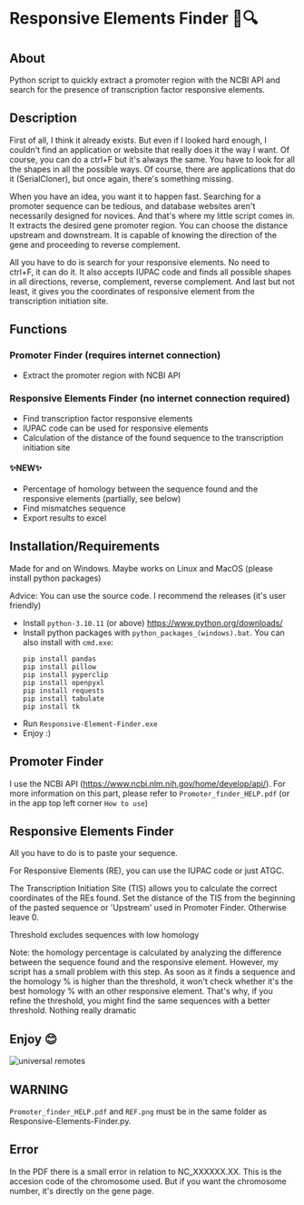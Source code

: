 # Responsive Elements Finder 🧬🔍

## About

Python script to quickly extract a promoter region with the NCBI API and search for the presence of transcription factor responsive elements.

## Description

First of all, I think it already exists. But even if I looked hard enough, I couldn't find an application or website that really does it the way I want. Of course, you can do a ctrl+F but it's always the same. You have to look for all the shapes in all the possible ways. Of course, there are applications that do it (SerialCloner), but once again, there's something missing. 

When you have an idea, you want it to happen fast. Searching for a promoter sequence can be tedious, and database websites aren't necessarily designed for novices. And that's where my little script comes in. It extracts the desired gene promoter region. You can choose the distance upstream and downstream. It is capable of knowing the direction of the gene and proceeding to reverse complement.

All you have to do is search for your responsive elements. No need to ctrl+F, it can do it. It also accepts IUPAC code and finds all possible shapes in all directions, reverse, complement, reverse complement. And last but not least, it gives you the coordinates of responsive element from the transcription initiation site.

## Functions
### Promoter Finder (requires internet connection)
- Extract the promoter region with NCBI API

### Responsive Elements Finder (no internet connection required)
- Find transcription factor responsive elements
- IUPAC code can be used for responsive elements
- Calculation of the distance of the found sequence to the transcription initiation site

#### ✨NEW✨
- Percentage of homology between the sequence found and the responsive elements (partially, see below)
- Find mismatches sequence
- Export results to excel

## Installation/Requirements
Made for and on Windows. Maybe works on Linux and MacOS (please install python packages)

Advice: You can use the source code. I recommend the releases (it's user friendly)

- Install ``python-3.10.11`` (or above) https://www.python.org/downloads/
- Install python packages with ``python_packages_(windows).bat``. You can also install with ``cmd.exe``:
    ```shell
    pip install pandas
    pip install pillow
    pip install pyperclip
    pip install openpyxl
    pip install requests
    pip install tabulate
    pip install tk
    ```
- Run ``Responsive-Element-Finder.exe``
- Enjoy :)

## Promoter Finder

I use the NCBI API (https://www.ncbi.nlm.nih.gov/home/develop/api/). For more information on this part, please refer to ``Promoter_finder_HELP.pdf`` (or in the app top left corner ``How to use``)

## Responsive Elements Finder

All you have to do is to paste  your sequence.

For Responsive Elements (RE), you can use the IUPAC code or just ATGC.

The Transcription Initiation Site (TIS) allows you to calculate the correct coordinates of the REs found. Set the distance of the TIS from the beginning of the pasted sequence or 'Upstream' used in Promoter Finder. Otherwise leave 0.

Threshold excludes sequences with low homology

Note: the homology percentage is calculated by analyzing the difference between the sequence found and the responsive element. However, my script has a small problem with this step. As soon as it finds a sequence and the homology % is higher than the threshold, it won't check whether it's the best homology % with an other responsive element. That's why, if you refine the threshold, you might find the same sequences with a better threshold. Nothing really dramatic

## Enjoy 😊

![universal remotes](https://raw.githubusercontent.com/Jumitti/Responsive-Elements-Finder/main/img/Responsive%20Elements%20Finder-v2.png)

## WARNING

``Promoter_finder_HELP.pdf`` and ``REF.png`` must be in the same folder as Responsive-Elements-Finder.py.

## Error

In the PDF there is a small error in relation to NC_XXXXXX.XX. This is the accesion code of the chromosome used. But if you want the chromosome number, it's directly on the gene page.
